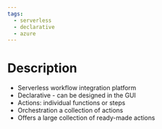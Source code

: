 ```yaml
---
tags:
  - serverless
  - declarative
  - azure
---
```

# Description
- Serverless workflow integration platform
- Declarative - can be designed in the GUI
- Actions: individual functions or steps
- Orchestration a collection of actions
- Offers a large collection of ready-made actions
